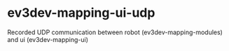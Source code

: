 # ev3dev-mapping-ui-udp
Recorded UDP communication between robot (ev3dev-mapping-modules) and ui (ev3dev-mapping-ui)
